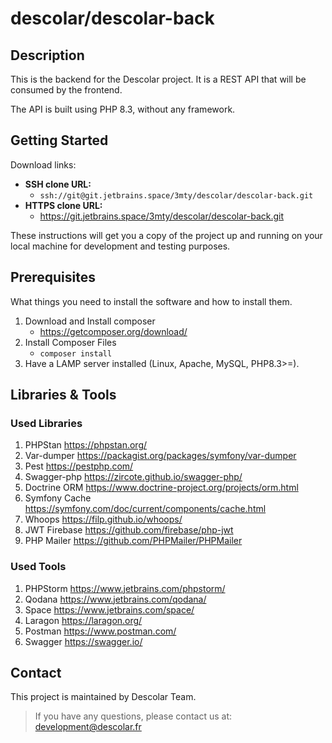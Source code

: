 # descolar/descolar-back

## Description

This is the backend for the Descolar project. 
It is a REST API that will be consumed by the frontend.

The API is built using PHP 8.3, without any framework.


## Getting Started

Download links:
- **SSH clone URL:** 
  - ```ssh://git@git.jetbrains.space/3mty/descolar/descolar-back.git```
- **HTTPS clone URL:** 
  - https://git.jetbrains.space/3mty/descolar/descolar-back.git



These instructions will get you a copy of the project up and running on your local machine for development and testing purposes.

## Prerequisites

What things you need to install the software and how to install them.

1. Download and Install composer 
    - https://getcomposer.org/download/
2. Install Composer Files 
    - ```composer install```
3. Have a LAMP server installed (Linux, Apache, MySQL, PHP8.3>=).

## Libraries & Tools

### Used Libraries

1. PHPStan https://phpstan.org/
2. Var-dumper https://packagist.org/packages/symfony/var-dumper
3. Pest https://pestphp.com/
4. Swagger-php https://zircote.github.io/swagger-php/
5. Doctrine ORM https://www.doctrine-project.org/projects/orm.html
6. Symfony Cache https://symfony.com/doc/current/components/cache.html
7. Whoops https://filp.github.io/whoops/
8. JWT Firebase https://github.com/firebase/php-jwt
9. PHP Mailer https://github.com/PHPMailer/PHPMailer

### Used Tools

1. PHPStorm https://www.jetbrains.com/phpstorm/
2. Qodana https://www.jetbrains.com/qodana/
3. Space https://www.jetbrains.com/space/
4. Laragon https://laragon.org/
5. Postman https://www.postman.com/
6. Swagger https://swagger.io/

## Contact

This project is maintained by Descolar Team. 

> If you have any questions, please contact us at: [development@descolar.fr](mailto:development@descolar.fr)